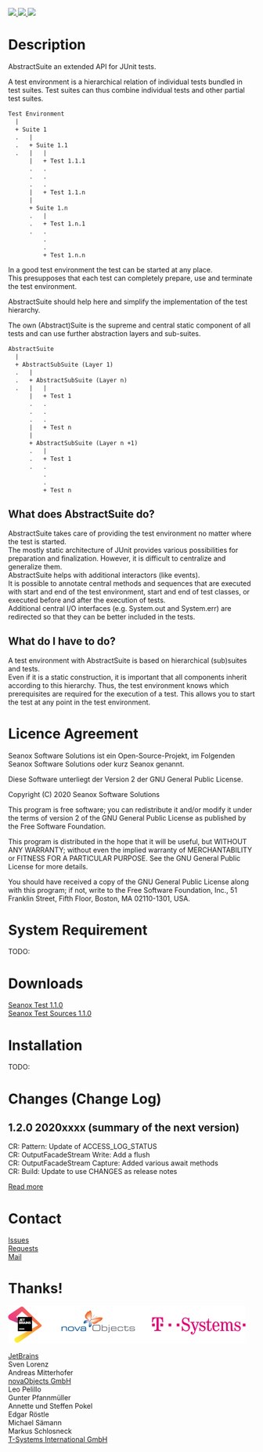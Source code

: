 <p>
  <a href="https://github.com/seanox/test/pulls"
      title="Development is waiting for new issues / requests / ideas">
    <img src="https://img.shields.io/badge/development-passive-blue?style=for-the-badge">
  </a>
  <a href="https://github.com/seanox/test/issues">
    <img src="https://img.shields.io/badge/maintenance-active-green?style=for-the-badge">
  </a>
  <a href="http://seanox.de/contact">
    <img src="https://img.shields.io/badge/support-active-green?style=for-the-badge">
  </a>
</p>

# Description
AbstractSuite an extended API for JUnit tests.

A test environment is a hierarchical relation of individual tests bundled in
test suites. Test suites can thus combine individual tests and other partial
test suites.

```
Test Environment
  |
  + Suite 1
  .   |
  .   + Suite 1.1
  .   |   |
      |   + Test 1.1.1
      .   .
      .   .
      .   .
      |   + Test 1.1.n
      | 
      + Suite 1.n
      .   |
      .   + Test 1.n.1
      .   .
          .
          .
          + Test 1.n.n
```
  
In a good test environment the test can be started at any place.  
This presupposes that each test can completely prepare, use and terminate the
test environment.

AbstractSuite should help here and simplify the implementation of the test
hierarchy.

The own (Abstract)Suite is the supreme and central static component of all tests
and can use further abstraction layers and sub-suites.

```
AbstractSuite
  |
  + AbstractSubSuite (Layer 1)
  .   |
  .   + AbstractSubSuite (Layer n)
  .   |   |
      |   + Test 1
      .   .
      .   .
      .   .
      |   + Test n
      |
      + AbstractSubSuite (Layer n +1)
      .   |
      .   + Test 1
      .   .
          .
          .
          + Test n
```  

## What does AbstractSuite do?
AbstractSuite takes care of providing the test environment no matter where the
test is started.  
The mostly static architecture of JUnit provides various possibilities for
preparation and finalization. However, it is difficult to centralize and
generalize them.  
AbstractSuite helps with additional interactors (like events).  
It is possible to annotate central methods and sequences that are executed with
start and end of the test environment, start and end of test classes, or
executed before and after the execution of tests.  
Additional central I/O interfaces (e.g. System.out and System.err) are
redirected so that they can be better included in the tests.
 
## What do I have to do?
A test environment with AbstractSuite is based on hierarchical (sub)suites and
tests.  
Even if it is a static construction, it is important that all components inherit
according to this hierarchy. Thus, the test environment knows which
prerequisites are required for the execution of a test. This allows you to start
the test at any point in the test environment. 


# Licence Agreement
Seanox Software Solutions ist ein Open-Source-Projekt, im Folgenden
Seanox Software Solutions oder kurz Seanox genannt.

Diese Software unterliegt der Version 2 der GNU General Public License.

Copyright (C) 2020 Seanox Software Solutions

This program is free software; you can redistribute it and/or modify it under
the terms of version 2 of the GNU General Public License as published by the
Free Software Foundation.

This program is distributed in the hope that it will be useful, but WITHOUT ANY
WARRANTY; without even the implied warranty of MERCHANTABILITY or FITNESS FOR A
PARTICULAR PURPOSE. See the GNU General Public License for more details.

You should have received a copy of the GNU General Public License along with
this program; if not, write to the Free Software Foundation, Inc., 51 Franklin
Street, Fifth Floor, Boston, MA 02110-1301, USA.


# System Requirement
TODO:


# Downloads
[Seanox Test 1.1.0](https://github.com/seanox/test/raw/master/releases/seanox-test-1.1.0.zip)  
[Seanox Test Sources 1.1.0](https://github.com/seanox/test/raw/master/releases/seanox-test-1.1.0-src.zip)  


# Installation
TODO:

# Changes (Change Log)
## 1.2.0 2020xxxx (summary of the next version)  
CR: Pattern: Update of ACCESS_LOG_STATUS  
CR: OutputFacadeStream Write: Add a flush  
CR: OutputFacadeStream Capture: Added various await methods  
CR: Build: Update to use CHANGES as release notes  

[Read more](https://raw.githubusercontent.com/seanox/test/master/CHANGES)


# Contact
[Issues](https://github.com/seanox/test/issues)  
[Requests](https://github.com/seanox/test/pulls)  
[Mail](http://seanox.de/contact)


# Thanks!
<img src="https://raw.githubusercontent.com/seanox/seanox/master/sources/resources/images/thanks.png">

[JetBrains](https://www.jetbrains.com/?from=seanox)  
Sven Lorenz  
Andreas Mitterhofer  
[novaObjects GmbH](https://www.novaobjects.de)  
Leo Pelillo  
Gunter Pfannm&uuml;ller  
Annette und Steffen Pokel  
Edgar R&ouml;stle  
Michael S&auml;mann  
Markus Schlosneck  
[T-Systems International GmbH](https://www.t-systems.com)
